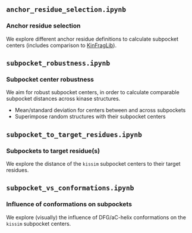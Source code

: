 ## `anchor_residue_selection.ipynb`

### Anchor residue selection

We explore different anchor residue definitions to calculate subpocket centers (includes comparison to [KinFragLib](https://github.com/volkamerlab/kinfraglib)).


## `subpocket_robustness.ipynb`

### Subpocket center robustness

We aim for robust subpocket centers, in order to calculate comparable subpocket distances across kinase structures.

- Mean/standard deviation for centers between and across subpockets
- Superimpose random structures with their subpocket centers


## `subpocket_to_target_residues.ipynb`

### Subpockets to target residue(s)

We explore the distance of the `kissim` subpocket centers to their target residues.


## `subpocket_vs_conformations.ipynb`

### Influence of conformations on subpockets

We explore (visually) the influence of DFG/aC-helix conformations on the `kissim` subpocket centers.
